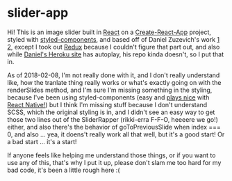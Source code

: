# slider-app

Hi! This is an image slider built in [React](https://reactjs.org/) on a [Create-React-App](https://github.com/facebook/create-react-app) project, styled with [styled-components](https://www.styled-components.com/), and based off of Daniel Zuzevich's work [1](https://medium.com/@ItsMeDannyZ/build-an-image-slider-with-react-es6-264368de68e4) [2](https://github.com/DZuz14/React-Image-Viewer), except I took out [Redux](https://redux.js.org/) because I couldn't figure that part out, and also while [Daniel's Heroku site](https://react-slider.herokuapp.com/) has autoplay, his repo kinda doesn't, so I put that in.

As of 2018-02-08, I'm not really done with it, and I don't really understand like, how the tranlate thing really works or what's exactly going on with the renderSlides method, and I'm sure I'm missing something in the styling, because I've been using styled-components (easy and [plays nice](https://www.styled-components.com/docs/basics#react-native) with [React Native!](https://facebook.github.io/react-native/)) but I think I'm missing stuff because I don't understand SCSS, which the original styling is in, and I didn't see an easy way to get those two lines out of the SliderRapper (rikki-erra F-F-O, heeeere we go!) either, and also there's the behavior of goToPreviousSlide when index === 0, and also ... yea, it doens't really work all that well, but it's a good start! Or a bad start ... it's a start!

If anyone feels like helping me understand those things, or if you want to use any of this, that's why I put it up, please don't slam me too hard for my bad code, it's been a little rough here :(